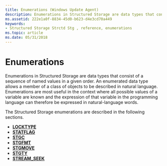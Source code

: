 ```yaml
---
title: Enumerations (Windows Update Agent)
description: Enumerations in Structured Storage are data types that consist of a sequence of named values in a given order.
ms.assetid: 222e1a0f-8834-45d0-b623-d4e3cd70a449
keywords:
- Structured Storage Strctd Stg , reference, enumerations
ms.topic: article
ms.date: 05/31/2018
---
```


# Enumerations

Enumerations in Structured Storage are data types that consist of a sequence of named values in a given order. An enumerated data type allows a member of a class of objects to be described in natural language. Enumerations are most useful in the context where all possible values of a variable are known and the expression of that variable in the programming language can therefore be expressed in natural-language words.

The Structured Storage enumerations are described in the following sections.

-   [**LOCKTYPE**](/windows/win32/api/objidl/ne-objidl-locktype)
-   [**STATFLAG**](/windows/win32/api/wtypes/ne-wtypes-statflag)
-   [**STGC**](/windows/win32/api/wtypes/ne-wtypes-stgc)
-   [**STGFMT**](/previous-versions/windows/desktop/legacy/aa380330(v=vs.85))
-   [**STGMOVE**](/windows/win32/api/wtypes/ne-wtypes-stgmove)
-   [**STGTY**](/windows/win32/api/objidl/ne-objidl-stgty)
-   [**STREAM\_SEEK**](/windows/win32/api/objidl/ne-objidl-stream_seek)

 

 